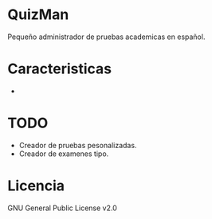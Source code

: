 # QuizMan

Pequeño administrador de pruebas academicas en español.

# Caracteristicas

*	 

# TODO

*	Creador de pruebas pesonalizadas.
*	Creador de examenes tipo.

# Licencia 

GNU General Public License v2.0

